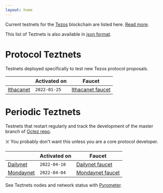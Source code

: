 ```yaml
---
layout: home
---
```


Current testnets for the [Tezos](https://tezos.com) blockchain are listed here. [Read more](about/).

This list of Teztnets is also available in [json format](https://teztnets.xyz/teztnets.json).

# Protocol Teztnets

Testnets deployed specifically to test new Tezos protocol proposals.

| | Activated on | Faucet |
|-------|---------------------|--|
| [Ithacanet](/ithacanet-about) | `2022-01-25` | [Ithacanet faucet](https://teztnets.xyz/ithacanet-faucet) |



# Periodic Teztnets

Testnets that restart regularly and track the development of the master branch of [Octez repo](https://gitlab.com/tezos/tezos/).
 
☠️ You probably don't want this unless you are a core protocol developer.

| | Activated on | Faucet |
|-------|---------------------|--|
| [Dailynet](/dailynet-about) | `2022-04-10` | [Dailynet faucet](https://teztnets.xyz/dailynet-2022-04-10-faucet) |
| [Mondaynet](/mondaynet-about) | `2022-04-04` | [Mondaynet faucet](https://teztnets.xyz/mondaynet-2022-04-04-faucet) |




See Teztnets nodes and network status with [Pyrometer](https://pyrometer.teztnets.xyz).
